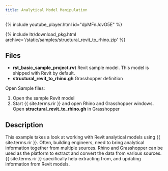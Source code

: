 ```yaml
---
title: Analytical Model Manipulation
---
```


<!-- intro video -->
{% include youtube_player.html id="dpMFnJcvO5E" %}

{% include ltr/download_pkg.html archive='/static/samples/structural_revit_to_rhino.zip' %}

## Files

- **rst_basic_sample_project.rvt** Revit sample model. This model is shipped with Revit by default.
- **structural_revit_to_rhino.gh** Grasshopper definition

Open Sample files:

1. Open the sample Revit model
2. Start {{ site.terms.rir }} and open Rhino and Grasshopper windows. Open **structural_revit_to_rhino.gh** in Grasshopper

## Description

This example takes a look at working with Revit analytical models using {{ site.terms.rir }}. Often, building engineers, need to bring analytical information together from multiple sources. Rhino and Grasshopper can be used as the platform to extract and convert the data from various sources. {{ site.terms.rir }} specifically help extracting from, and updating information from Revit models.
